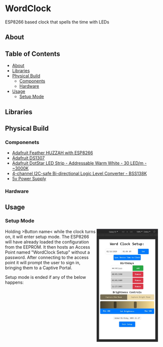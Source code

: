 # WordClock
ESP8266 based clock that spells the time with LEDs

## About

## Table of Contents

- [About](#about)
- [Libraries](#libraries)
- [Physical Build](#physical-build)
  * [Components](#components)
  * [Hardware](#hardware)
- [Usage](#usage)
  * [Setup Mode](#setup-mode)

## Libraries
## Physical Build
### Componenets
- [Adafruit Feather HUZZAH with ESP8266](https://www.adafruit.com/product/2821)
- [Adafruit DS1307](https://www.adafruit.com/product/3296)
- [Adafruit DotStar LED Strip - Addressable Warm White - 30 LED/m - ~3000K](https://www.adafruit.com/product/2435?length=4)
- [4-channel I2C-safe Bi-directional Logic Level Converter - BSS138K](https://www.adafruit.com/product/757)
- [5v Power Supply]()
### Hardware

## Usage
### Setup Mode
<img align="right" width="40%" height="auto" src="https://github.com/ben-esler/WordClock/blob/master/HTML%20Testing/example.jpg">
Holding >Button name< while the clock turns on, it will enter setup mode. The ESP8266 will have already loaded the configuration from the EEPROM. It then hosts an Access Point named "WordClock Setup" without a password. After connecting to the access point it will prompt the user to sign in, bringing them to a Captive Portal.

Setup mode is ended if any of the below happens:
